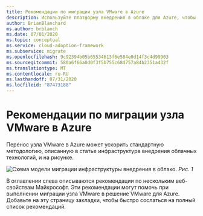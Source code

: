 ```yaml
---
title: Рекомендации по миграции узла VMware в Azure
description: Используйте платформу внедрения в облаке для Azure, чтобы изучить рекомендации по миграции узла VMware, чтобы упростить процесс миграции и стандартизировать его.
author: BrianBlanchard
ms.author: brblanch
ms.date: 07/01/2020
ms.topic: conceptual
ms.service: cloud-adoption-framework
ms.subservice: migrate
ms.openlocfilehash: 9c92394b05b65534613f6e584e0d14f3c4d99903
ms.sourcegitcommit: 580a6f66a0d0f3f5b755c68d757a84b2351a432f
ms.translationtype: MT
ms.contentlocale: ru-RU
ms.lasthandoff: 07/31/2020
ms.locfileid: "87473188"
---
```

# <a name="vmware-host-migration-best-practices-for-azure"></a>Рекомендации по миграции узла VMware в Azure

Перенос узла VMware в Azure может ускорить стандартную методологию, описанную в статье инфраструктура внедрения облачных технологий, и на рисунке.

![Схема модели миграции инфраструктуры внедрения в облако. ](../../_images/migrate/methodology.png)
 *Рис. 1*

В оглавлении слева описываются рекомендации по нескольким веб-свойствам Майкрософт. Эти рекомендации могут помочь при выполнении миграции узла VMware в решение VMware для Azure. Добавьте на эту страницу закладки, чтобы быстро сослаться на полный список рекомендаций.
